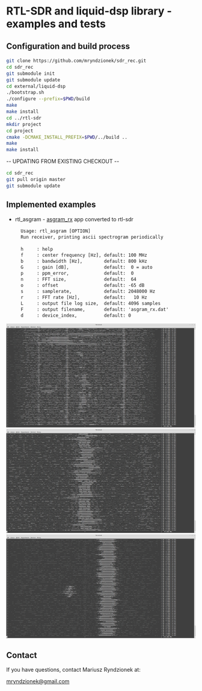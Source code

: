 RTL-SDR and liquid-dsp library - examples and tests
===================================================

Configuration and build process
-------------------------------

```sh
git clone https://github.com/mryndzionek/sdr_rec.git
cd sdr_rec
git submodule init
git submodule update
cd external/liquid-dsp
./bootstrap.sh
./configure --prefix=$PWD/build
make
make install
cd ../rtl-sdr
mkdir project
cd project
cmake -DCMAKE_INSTALL_PREFIX=$PWD/../build ..
make
make install
```

-- UPDATING FROM EXISTING CHECKOUT --

```sh
cd sdr_rec
git pull origin master
git submodule update
```

Implemented examples
--------------------

* rtl_asgram - [asgram_rx](https://github.com/jgaeddert/liquid-usrp/blob/master/src/asgram_rx.cc) app converted to rtl-sdr

		Usage: rtl_asgram [OPTION]
		Run receiver, printing ascii spectrogram periodically

  		h     : help
  		f     : center frequency [Hz], default: 100 MHz
  		b     : bandwidth [Hz],        default: 800 kHz
  		G     : gain [dB],             default:  0 = auto
  		p     : ppm_error,             default:  0
  		n     : FFT size,              default:  64
  		o     : offset                 default: -65 dB
  		s     : samplerate,            default: 2048000 Hz
  		r     : FFT rate [Hz],         default:   10 Hz
 		L     : output file log size,  default: 4096 samples
  		F     : output filename,       default: 'asgram_rx.dat'
  		d     : device_index,          default: 0

![ISM_asgram](images/433_ISM_asgram.png?raw=true "433 MHz ISM asgram")
![WBFM](images/WBFM.png?raw=true "WBFM at 97.8MHz")
![MOTOTRBO](images/MOTOTRBO.png?raw=true "MOTOTRBO at ~172MHz")

Contact
-------
If you have questions, contact Mariusz Ryndzionek at:

<mryndzionek@gmail.com>
